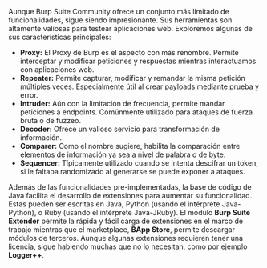 Aunque Burp Suite Community ofrece un conjunto más limitado de funcionalidades, sigue siendo impresionante. Sus herramientas son altamente valiosas para testear aplicaciones web. Exploremos algunas de sus características principales:

- **Proxy:** El Proxy de Burp es el aspecto con más renombre. Permite interceptar y modificar peticiones y respuestas mientras interactuamos con aplicaciones web.
- **Repeater:** Permite capturar, modificar y remandar la misma petición múltiples veces. Especialmente útil al crear payloads mediante prueba y error.
- **Intruder:** Aún con la limitación de frecuencia, permite mandar peticiones a endpoints. Comúnmente utilizado para ataques de fuerza bruta o de fuzzeo.
- **Decoder:** Ofrece un valioso servicio para transformación de información.
- **Comparer:** Como el nombre sugiere, habilita la comparación entre elementos de información ya sea a nivel de palabra o de byte.
- **Sequencer:** Típicamente utilizado cuando se intenta descifrar un token, si le faltaba randomizado al generarse se puede exponer a ataques.

Además de las funcionalidades pre-implementadas, la base de código de Java facilita el desarrollo de extensiones para aumentar su funcionalidad. Estas pueden ser escritas en Java, Python (usando el intérprete Java-Python), o Ruby (usando el intérprete Java-JRuby). El módulo **Burp Suite Extender** permite la rápida y fácil carga de extensiones en el marco de trabajo mientras que el marketplace, **BApp Store**, permite descargar módulos de terceros. Aunque algunas extensiones requieren tener una licencia, sigue habiendo muchas que no lo necesitan, como por ejemplo **Logger++**.